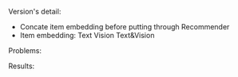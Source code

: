 Version's detail:

- Concate item embedding before putting through Recommender
- Item embedding:
Text
Vision
Text&Vision

Problems:

Results: 